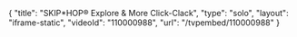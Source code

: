 {
    "title": "SKIP*HOP&reg; Explore &amp; More Click-Clack",
    "type": "solo",
    "layout": "iframe-static",
    "videoId": "110000988",
    "url": "\/tvpembed\/110000988"
}